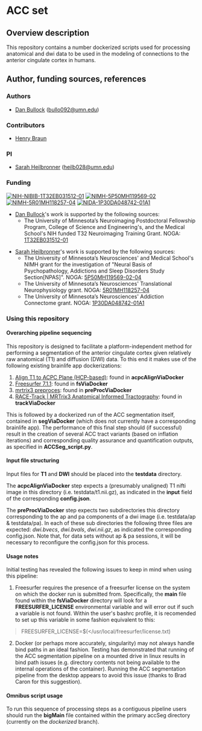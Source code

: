 # ACC set

## Overview description

This repository contains a number dockerized scripts used for processing anatomical
and dwi data to be used in the modeling of connections to the anterior cingulate cortex
in humans.

## Author, funding sources, references

### Authors
- [Dan Bullock](https://github.com/DanNBullock/) ([bullo092@umn.edu](mailto:bullo092@umn.edu))

### Contributors

- [Henry Braun](https://github.com/hbraunDSP)

### PI
- [Sarah Heilbronner](https://med.umn.edu/bio/department-of-neuroscience/sarah-heilbronner) ([heilb028@umn.edu](mailto:heilb028@umn.edu))

### Funding
[![NIH-NIBIB-1T32EB031512-01](https://img.shields.io/badge/NIH_NIBIB-1T32EB031512--01-blue.svg)](https://reporter.nih.gov/project-details/10205698)
[![NIMH-5P50MH119569-02](https://img.shields.io/badge/NIMH-5P50MH119569--02-blue.svg)](https://reporter.nih.gov/project-details/10123009)
[![NIMH-5R01MH118257-04](https://img.shields.io/badge/NIMH-5R01MH118257--04-blue.svg)](https://reporter.nih.gov/project-details/10122991)
[![NIDA-1P30DA048742-01A1](https://img.shields.io/badge/NIDA-1P30DA048742--01A1-blue.svg)](https://reporter.nih.gov/project-details/10025457)

* [Dan Bullock](https://github.com/DanNBullock/)'s work is supported by the following sources:
    - The University of Minnesota’s Neuroimaging Postdoctoral Fellowship Program, College of Science and Engineering's, and the Medical School's NIH funded T32 Neuroimaging Training Grant. NOGA: [1T32EB031512-01](https://reporter.nih.gov/project-details/10205698) 

- [Sarah Heilbronner](https://med.umn.edu/bio/department-of-neuroscience/sarah-heilbronner)'s work is supported by the following sources:
    - The University of Minnesota’s Neurosciences' and Medical School's NIMH grant for the investigation of "Neural Basis of Psychopathology, Addictions and Sleep Disorders Study Section[NPAS]". NOGA: [5P50MH119569-02-04](https://reporter.nih.gov/project-details/10123009) 
    - The University of Minnesota’s Neurosciences' Translational Neurophysiology grant. NOGA: [5R01MH118257-04](https://reporter.nih.gov/project-details/10122991)
    - The University of Minnesota’s Neurosciences' Addiction Connectome grant. NOGA: [1P30DA048742-01A1](https://reporter.nih.gov/project-details/10025457)
    
### Using this repository

#### Overarching pipeline sequencing

This repository is designed to facilitate a platform-independent method for performing a segmentation of the anterior cingulate cortex given relatively raw anatomical (T1) and diffusion (DWI) data.  To this end it makes use of the following existing brainlife app dockerizations:

1. [Align T1 to ACPC Plane (HCP-based)](https://brainlife.io/app/5b96d5ed059cf9002719250b): found in **acpcAlignViaDocker**
2. [Freesurfer 7.1.1](https://brainlife.io/app/5fe1056057aacd480f2f8e48): found in **fsViaDocker** 
3. [mrtrix3 preproces](https://brainlife.io/app/5a813e52dc4031003b8b36f9): found in **preProcViaDocker**
4. [RACE-Track | MRTrix3 Anatomical Informed Tractography](https://brainlife.io/app/5aac2437f0b5260027e24ae1): found in **trackViaDocker**

This is followed by a dockerized run of the ACC segmentation itself, contained in **segViaDocker** (which does not currently have a corresponding brainlife app). The performance of this final step should (if successful) result in the creation of several ACC tract variants (based on inflation iterations) and corresponding quality assurance and quantification outputs, as specified in **ACCSeg_script.py**.

#### Input file structuring

Input files for **T1** and **DWI** should be placed into the **testdata** directory.

The **acpcAlignViaDocker** step expects a (presumably unaligned) T1 nifti image in this directory (i.e. testdata/t1.nii.gz), as indicated
in the **input** field of the corresponding **config.json**.

The **preProcViaDocker** step expects two subdirectories this directory corresponding to the ap and pa components of a dwi image (i.e. testdata/ap & testdata/pa).  In each of these sub directories the following three files are expected: *dwi.bvecs*, *dwi.bvals*, *dwi.nii.gz*, as indicated the corresponding config.json.  Note that, for data sets without ap & pa sessions, it will be necessary to reconfigure the config.json for this process.

#### Usage notes

Initial testing has revealed the following issues to keep in mind when using this pipeline:

1.  Freesurfer requires the presence of a freesurfer license on the system on which the docker run is submitted from. Specifically, the **main** file found within the **fsViaDocker** directory will look for a **FREESURFER_LICENSE** environmental variable and will error out if such a variable is not found.  Within the user's bashrc profile, it is recomended to set up this variable in some fashion equivalent to this:
> FREESURFER_LICENSE=$(</usr/local/freesurfer/license.txt)

2.  Docker (or perhaps more accurately, singularity) may not always handle bind paths in an ideal fashion.  Testing has demonstrated that running
of the ACC segmentation pipeline on a mounted drive in linux results in bind path issues (e.g. directory contents not being available to the internal operations of the container).  Running the ACC segmentation pipeline from the desktop appears to avoid this issue (thanks to Brad Caron for this suggestion).

#### Omnibus script usage

To run this sequence of processing steps as a contiguous pipeline users should run the **bigMain** file contained within the primary accSeg directory (currently on the _dockerized_ branch).
